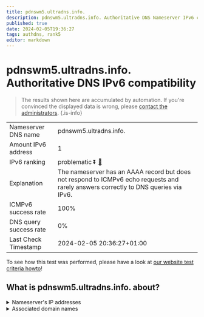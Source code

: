 ```yaml
---
title: pdnswm5.ultradns.info.
description: pdnswm5.ultradns.info. Authoritative DNS Nameserver IPv6 compatibility
published: true
date: 2024-02-05T19:36:27
tags: authdns, rank5
editor: markdown
---
```


# pdnswm5.ultradns.info. Authoritative DNS IPv6 compatibility

> The results shown here are accumulated by automation. If you're convinced the displayed data is wrong, please [contact the administrators](/howto/chat). 
{.is-info}




|   |   |
| - | - |
| Nameserver DNS name | pdnswm5.ultradns.info.
| Amount IPv6 address | 1
| IPv6 ranking | problematic :arrow_double_down: [🔗](/howto/ranking) |
| Explanation | The nameserver has an AAAA record but does not respond to ICMPv6 echo requests and rarely answers correctly to DNS queries via IPv6. |
| ICMPv6 success rate | 100%|
| DNS query success rate | 0% |
| Last Check Timestamp | 2024-02-05 20:36:27+01:00 |

To see how this test was performed, please have a look at [our website test criteria howto](/howto/testcriteria/authdns)!


## What is pdnswm5.ultradns.info. about?




<details>
<summary>Nameserver's IP addresses</summary>

2610:a1:1016::4

</details>



<details>
<summary>Associated domain names</summary>

www.walmart.com

</details>

